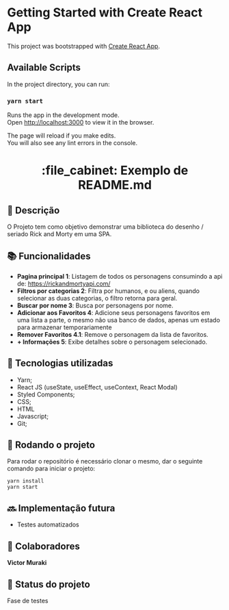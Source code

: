 # Getting Started with Create React App

This project was bootstrapped with [Create React App](https://github.com/facebook/create-react-app).

## Available Scripts

In the project directory, you can run:

### `yarn start`

Runs the app in the development mode.\
Open [http://localhost:3000](http://localhost:3000) to view it in the browser.

The page will reload if you make edits.\
You will also see any lint errors in the console.

<h1 align="center">:file_cabinet: Exemplo de README.md</h1>

## :memo: Descrição
O Projeto tem como objetivo demonstrar uma biblioteca do desenho / seriado Rick and Morty em uma SPA.

## :books: Funcionalidades
* <b>Pagina principal 1</b>: Listagem de todos os personagens consumindo a api de: https://rickandmortyapi.com/
* <b>Filtros por categorias 2</b>: Filtra por humanos, e ou aliens, quando selecionar as duas categorias, o filtro retorna para geral.
* <b>Buscar por nome 3</b>: Busca por personagens por nome.
* <b>Adicionar aos Favoritos 4</b>: Adicione seus personagens favoritos em uma lista a parte, o mesmo não usa banco de dados, apenas um estado para armazenar temporariamente
* <b>Remover Favoritos 4.1</b>: Remove o personagem da lista de favoritos.
* <b> + Informações 5</b>: Exibe detalhes sobre o personagem selecionado.


## :wrench: Tecnologias utilizadas
* Yarn;
* React JS (useState, useEffect, useContext, React Modal)
* Styled Components;
* CSS;
* HTML
* Javascript;
* Git;

## :rocket: Rodando o projeto
Para rodar o repositório é necessário clonar o mesmo, dar o seguinte comando para iniciar o projeto:
```
yarn install
yarn start
```

## :soon: Implementação futura
* Testes automatizados

## :handshake: Colaboradores
<b> Victor Muraki </b>

## :dart: Status do projeto
Fase de testes

